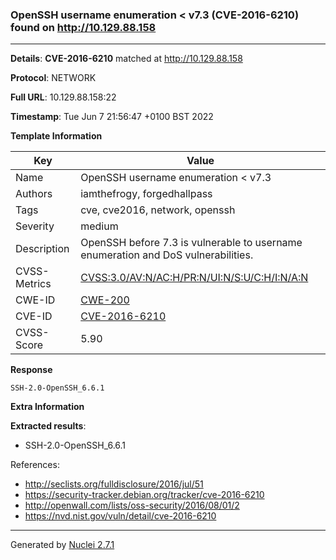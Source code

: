 ### OpenSSH username enumeration < v7.3 (CVE-2016-6210) found on http://10.129.88.158
---
**Details**: **CVE-2016-6210**  matched at http://10.129.88.158

**Protocol**: NETWORK

**Full URL**: 10.129.88.158:22

**Timestamp**: Tue Jun 7 21:56:47 +0100 BST 2022

**Template Information**

| Key | Value |
|---|---|
| Name | OpenSSH username enumeration < v7.3 |
| Authors | iamthefrogy, forgedhallpass |
| Tags | cve, cve2016, network, openssh |
| Severity | medium |
| Description | OpenSSH before 7.3 is vulnerable to username enumeration and DoS vulnerabilities. |
| CVSS-Metrics | [CVSS:3.0/AV:N/AC:H/PR:N/UI:N/S:U/C:H/I:N/A:N](https://www.first.org/cvss/calculator/3.0#CVSS:3.0/AV:N/AC:H/PR:N/UI:N/S:U/C:H/I:N/A:N) |
| CWE-ID | [CWE-200](https://cwe.mitre.org/data/definitions/200.html) |
| CVE-ID | [CVE-2016-6210](https://cve.mitre.org/cgi-bin/cvename.cgi?name=cve-2016-6210) |
| CVSS-Score | 5.90 |

**Response**
```http
SSH-2.0-OpenSSH_6.6.1

```

**Extra Information**

**Extracted results**:

- SSH-2.0-OpenSSH_6.6.1


References: 
- http://seclists.org/fulldisclosure/2016/jul/51
- https://security-tracker.debian.org/tracker/cve-2016-6210
- http://openwall.com/lists/oss-security/2016/08/01/2
- https://nvd.nist.gov/vuln/detail/cve-2016-6210

---
Generated by [Nuclei 2.7.1](https://github.com/projectdiscovery/nuclei)